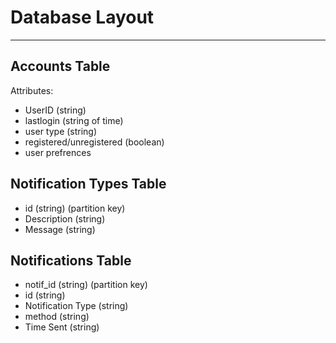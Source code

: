 # Database Layout

---

## Accounts Table

Attributes:
- UserID (string)
- lastlogin (string of time)
- user type (string)
- registered/unregistered (boolean)
- user prefrences

## Notification Types Table
- id (string) (partition key)
- Description (string)
- Message (string)

## Notifications Table
- notif_id (string) (partition key)
- id (string)
- Notification Type (string)
- method (string)
- Time Sent (string)
